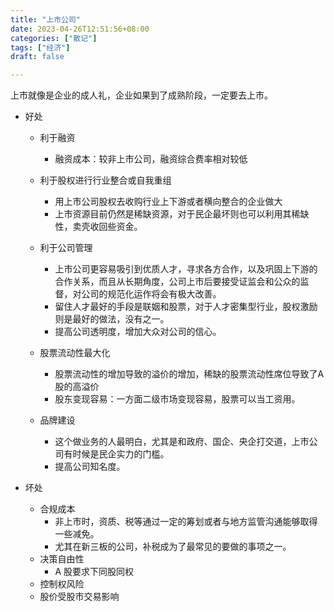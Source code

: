 ```yaml
---
title: "上市公司"
date: 2023-04-26T12:51:56+08:00
categories: ["散记"]
tags: ["经济"]
draft: false

---
```


上市就像是企业的成人礼，企业如果到了成熟阶段，一定要去上市。

-   好处

    -   利于融资
        -   融资成本：较非上市公司，融资综合费率相对较低

    -   利于股权进行行业整合或自我重组
        -   用上市公司股权去收购行业上下游或者横向整合的企业做大
        -   上市资源目前仍然是稀缺资源，对于民企最坏则也可以利用其稀缺性，卖壳收回些资金。

    -   利于公司管理
        -   上市公司更容易吸引到优质人才，寻求各方合作，以及巩固上下游的合作关系，而且从长期角度，公司上市后要接受证监会和公众的监督，对公司的规范化运作将会有极大改善。
        -   留住人才最好的手段是联姻和股票，对于人才密集型行业，股权激励则是最好的做法，没有之一。
        -   提高公司透明度，增加大众对公司的信心。
    -   股票流动性最大化
        -   股票流动性的增加导致的溢价的增加，稀缺的股票流动性席位导致了A股的高溢价
        -   股东变现容易：一方面二级市场变现容易，股票可以当工资用。

    -   品牌建设
        -   这个做业务的人最明白，尤其是和政府、国企、央企打交道，上市公司有时候是民企实力的门槛。
        -   提高公司知名度。

-   坏处
    -   合规成本
        -   非上市时，资质、税等通过一定的筹划或者与地方监管沟通能够取得一些减免。
        -   尤其在新三板的公司，补税成为了最常见的要做的事项之一。
    -   决策自由性
        -   A 股要求下同股同权
    -   控制权风险
    -   股价受股市交易影响


